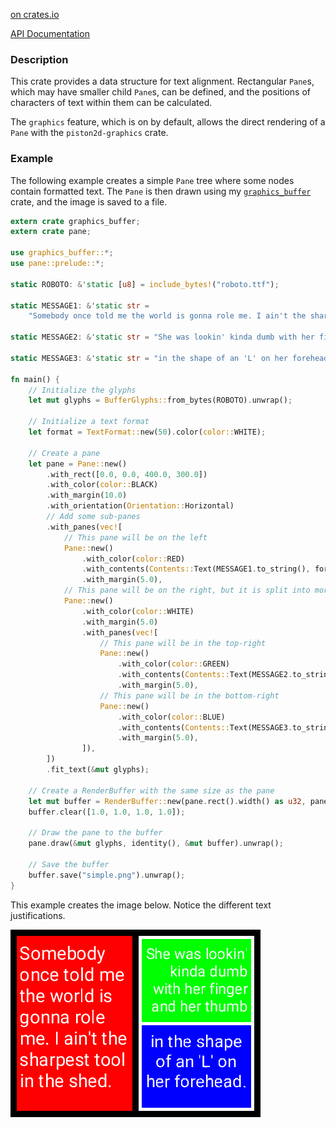 
[on crates.io](https://crates.io/crates/pane)

[API Documentation](https://docs.rs/pane/)

### Description

This crate provides a data structure for text alignment. Rectangular `Pane`s, which may have smaller child `Pane`s, can be defined, and the positions of characters of text within them can be calculated.

The `graphics` feature, which is on by default, allows the direct rendering of a `Pane` with the `piston2d-graphics` crate.

### Example

The following example creates a simple `Pane` tree where some nodes contain formatted text. The `Pane` is then drawn using my [`graphics_buffer`](https://github.com/kaikalii/graphics_buffer) crate, and the image is saved to a file.

```rust
extern crate graphics_buffer;
extern crate pane;

use graphics_buffer::*;
use pane::prelude::*;

static ROBOTO: &'static [u8] = include_bytes!("roboto.ttf");

static MESSAGE1: &'static str =
    "Somebody once told me the world is gonna role me. I ain't the sharpest tool in the shed.";

static MESSAGE2: &'static str = "She was lookin' kinda dumb with her finger and her thumb";

static MESSAGE3: &'static str = "in the shape of an 'L' on her forehead.";

fn main() {
    // Initialize the glyphs
    let mut glyphs = BufferGlyphs::from_bytes(ROBOTO).unwrap();

    // Initialize a text format
    let format = TextFormat::new(50).color(color::WHITE);

    // Create a pane
    let pane = Pane::new()
        .with_rect([0.0, 0.0, 400.0, 300.0])
        .with_color(color::BLACK)
        .with_margin(10.0)
        .with_orientation(Orientation::Horizontal)
        // Add some sub-panes
        .with_panes(vec![
            // This pane will be on the left
            Pane::new()
                .with_color(color::RED)
                .with_contents(Contents::Text(MESSAGE1.to_string(), format))
                .with_margin(5.0),
            // This pane will be on the right, but it is split into more sub-panes
            Pane::new()
                .with_color(color::WHITE)
                .with_margin(5.0)
                .with_panes(vec![
                    // This pane will be in the top-right
                    Pane::new()
                        .with_color(color::GREEN)
                        .with_contents(Contents::Text(MESSAGE2.to_string(), format.right()))
                        .with_margin(5.0),
                    // This pane will be in the bottom-right
                    Pane::new()
                        .with_color(color::BLUE)
                        .with_contents(Contents::Text(MESSAGE3.to_string(), format.centered()))
                        .with_margin(5.0),
                ]),
        ])
        .fit_text(&mut glyphs);

    // Create a RenderBuffer with the same size as the pane
    let mut buffer = RenderBuffer::new(pane.rect().width() as u32, pane.rect().height() as u32);
    buffer.clear([1.0, 1.0, 1.0, 1.0]);

    // Draw the pane to the buffer
    pane.draw(&mut glyphs, identity(), &mut buffer).unwrap();

    // Save the buffer
    buffer.save("simple.png").unwrap();
}

```

This example creates the image below. Notice the different text justifications.

![Hey now!](https://github.com/kaikalii/pane/blob/master/simple.png)
